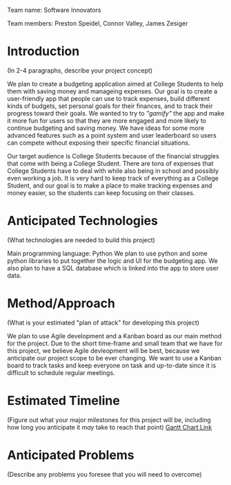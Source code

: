 Team name: Software Innovators

Team members: Preston Speidel, Connor Valley, James Zesiger

# Introduction

(In 2-4 paragraphs, describe your project concept)

We plan to create a budgeting application aimed at College Students to help them with saving money and manageing expenses. Our goal is to create a user-friendly app that people can use to track expenses, build different kinds of budgets, set personal goals for their finances, and to track their progress toward their goals. We wanted to try to *"gamify"* the app and make it more fun for users so that they are more engaged and more likely to continue budgeting and saving money. We have ideas for some more advanced features such as a point system and user leaderboard so users can compete without exposing their specific financial situations.

Our target audience is College Students because of the financial struggles that come with being a College Student. There are tons of expenses that College Students have to deal with while also being in school and possibly even working a job. It is very hard to keep track of everything as a College Student, and our goal is to make a place to make tracking expenses and money easier, so the students can keep focusing on their classes.

# Anticipated Technologies

(What technologies are needed to build this project)

Main programming language: Python
We plan to use python and some python libraries to put together the logic and UI for the budgeting app. We also plan to have a SQL database which is linked into the app to store user data. 

# Method/Approach

(What is your estimated "plan of attack" for developing this project)

We plan to use Agile development and a Kanban board as our main method for the project. Due to the short time-frame and small team that we have for this project, we believe Agile devleopment will be best, because we anticipate our project scope to be ever changing. We want to use a Kanban board to track tasks and keep everyone on task and up-to-date since it is difficult to schedule regular meetings.

# Estimated Timeline

(Figure out what your major milestones for this project will be, including how long you anticipate it *may* take to reach that point)
[Gantt Chart Link](https://docs.google.com/spreadsheets/d/1pgALWz4wyGoIgindxdqpWPSg3jJGDA4yqUpgb96LZ6w/edit?usp=sharing)

# Anticipated Problems

(Describe any problems you foresee that you will need to overcome)
